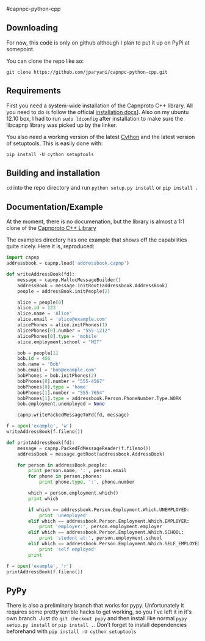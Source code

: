 #capnpc-python-cpp

## Downloading

For now, this code is only on github although I plan to put it up on PyPi at somepoint.

You can clone the repo like so:

    git clone https://github.com/jparyani/capnpc-python-cpp.git

## Requirements

First you need a system-wide installation of the Capnproto C++ library. All you need to do is follow the official [installation docs](http://kentonv.github.io/capnproto/install.html)].
Also on my ubuntu 12.10 box, I had to run `sudo ldconfig` after installation to make sure the libcapnp library was picked up by the linker.

You also need a working version of the latest [Cython](http://cython.org/) and the latest version of setuptools. This is easily done with:

    pip install -U cython setuptools

## Building and installation

`cd` into the repo directory and run `python setup.py install` or `pip install .`

## Documentation/Example
At the moment, there is no documenation, but the library is almost a 1:1 clone of the [Capnproto C++ Library](http://kentonv.github.io/capnproto/cxx.html)

The examples directory has one example that shows off the capabilities quite nicely. Here it is, reproduced:
```python
import capnp
addressbook = capnp.load('addressbook.capnp')

def writeAddressBook(fd):
    message = capnp.MallocMessageBuilder()
    addressBook = message.initRoot(addressbook.AddressBook)
    people = addressBook.initPeople(2)

    alice = people[0]
    alice.id = 123
    alice.name = 'Alice'
    alice.email = 'alice@example.com'
    alicePhones = alice.initPhones(1)
    alicePhones[0].number = "555-1212"
    alicePhones[0].type = 'mobile'
    alice.employment.school = "MIT"

    bob = people[1]
    bob.id = 456
    bob.name = 'Bob'
    bob.email = 'bob@example.com'
    bobPhones = bob.initPhones(2)
    bobPhones[0].number = "555-4567"
    bobPhones[0].type = 'home'
    bobPhones[1].number = "555-7654" 
    bobPhones[1].type = addressbook.Person.PhoneNumber.Type.WORK
    bob.employment.unemployed = None

    capnp.writePackedMessageToFd(fd, message)

f = open('example', 'w')
writeAddressBook(f.fileno())

def printAddressBook(fd):
    message = capnp.PackedFdMessageReader(f.fileno())
    addressBook = message.getRoot(addressbook.AddressBook)

    for person in addressBook.people:
        print person.name, ':', person.email
        for phone in person.phones:
            print phone.type, ':', phone.number

        which = person.employment.which()
        print which

        if which == addressbook.Person.Employment.Which.UNEMPLOYED:
            print 'unemployed'
        elif which == addressbook.Person.Employment.Which.EMPLOYER:
            print 'employer:', person.employment.employer
        elif which == addressbook.Person.Employment.Which.SCHOOL:
            print 'student at:', person.employment.school
        elif which == addressbook.Person.Employment.Which.SELF_EMPLOYED:
            print 'self employed'
        print

f = open('example', 'r')
printAddressBook(f.fileno())
```

## PyPy
There is also a preliminary branch that works for pypy. Unfortunately it requires some pretty terrible hacks to get working, so you I've left it in it's own branch. Just do `git checkout pypy` and then install like normal `pypy setup.py install` or `pip install .`. Don't forget to install dependencies beforehand with `pip install -U cython setuptools`
